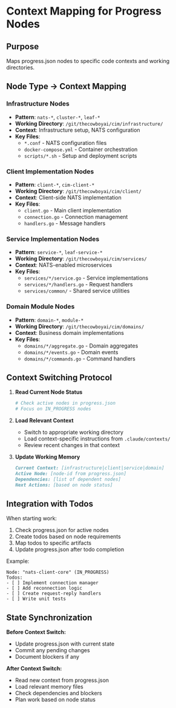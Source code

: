 # Context Mapping for Progress Nodes

## Purpose
Maps progress.json nodes to specific code contexts and working directories.

## Node Type → Context Mapping

### Infrastructure Nodes
- **Pattern**: `nats-*`, `cluster-*`, `leaf-*`
- **Working Directory**: `/git/thecowboyai/cim/infrastructure/`
- **Context**: Infrastructure setup, NATS configuration
- **Key Files**: 
  - `*.conf` - NATS configuration files
  - `docker-compose.yml` - Container orchestration
  - `scripts/*.sh` - Setup and deployment scripts

### Client Implementation Nodes
- **Pattern**: `client-*`, `cim-client-*`
- **Working Directory**: `/git/thecowboyai/cim/client/`
- **Context**: Client-side NATS implementation
- **Key Files**:
  - `client.go` - Main client implementation
  - `connection.go` - Connection management
  - `handlers.go` - Message handlers

### Service Implementation Nodes
- **Pattern**: `service-*`, `leaf-service-*`
- **Working Directory**: `/git/thecowboyai/cim/services/`
- **Context**: NATS-enabled microservices
- **Key Files**:
  - `services/*/service.go` - Service implementations
  - `services/*/handlers.go` - Request handlers
  - `services/common/` - Shared service utilities

### Domain Module Nodes
- **Pattern**: `domain-*`, `module-*`
- **Working Directory**: `/git/thecowboyai/cim/domains/`
- **Context**: Business domain implementations
- **Key Files**:
  - `domains/*/aggregate.go` - Domain aggregates
  - `domains/*/events.go` - Domain events
  - `domains/*/commands.go` - Command handlers

## Context Switching Protocol

1. **Read Current Node Status**
   ```bash
   # Check active nodes in progress.json
   # Focus on IN_PROGRESS nodes
   ```

2. **Load Relevant Context**
   - Switch to appropriate working directory
   - Load context-specific instructions from `.claude/contexts/`
   - Review recent changes in that context

3. **Update Working Memory**
   ```md
   Current Context: [infrastructure|client|service|domain]
   Active Node: [node-id from progress.json]
   Dependencies: [list of dependent nodes]
   Next Actions: [based on node status]
   ```

## Integration with Todos

When starting work:
1. Check progress.json for active nodes
2. Create todos based on node requirements
3. Map todos to specific artifacts
4. Update progress.json after todo completion

Example:
```
Node: "nats-client-core" (IN_PROGRESS)
Todos:
- [ ] Implement connection manager
- [ ] Add reconnection logic
- [ ] Create request-reply handlers
- [ ] Write unit tests
```

## State Synchronization

**Before Context Switch:**
- Update progress.json with current state
- Commit any pending changes
- Document blockers if any

**After Context Switch:**
- Read new context from progress.json
- Load relevant memory files
- Check dependencies and blockers
- Plan work based on node status